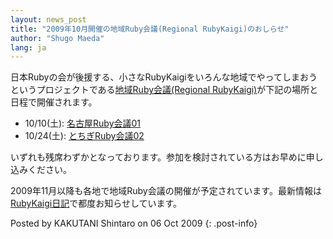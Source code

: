 ```yaml
---
layout: news_post
title: "2009年10月開催の地域Ruby会議(Regional RubyKaigi)のおしらせ"
author: "Shugo Maeda"
lang: ja
---
```


日本Rubyの会が後援する、小さなRubyKaigiをいろんな地域でやってしまおうというプロジェクトである[地域Ruby会議(Regional
RubyKaigi)][1]が下記の場所と日程で開催されます。

* 10/10(土): [名古屋Ruby会議01][2]
* 10/24(土): [とちぎRuby会議02][3]

いずれも残席わずかとなっております。参加を検討されている方はお早めに申し込みください。

2009年11月以降も各地で地域Ruby会議の開催が予定されています。最新情報は[RubyKaigi日記][4]で都度お知らせしています。

Posted by KAKUTANI Shintaro on 06 Oct 2009
{: .post-info}



[1]: http://regional.rubykaigi.org/ 
[2]: http://regional.rubykaigi.org/nagoya01 
[3]: http://regional.rubykaigi.org/tochigi02 
[4]: http://rubykaigi.tdiary.net/ 
